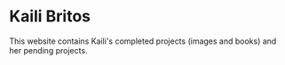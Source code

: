 # Kaili Britos

This website contains Kaili's completed projects (images and books) and her pending projects.
